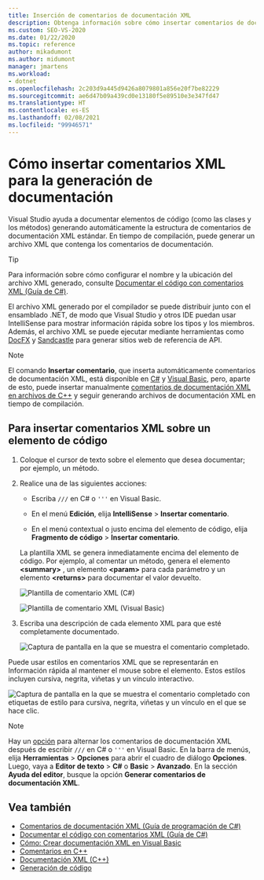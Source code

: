 ```yaml
---
title: Inserción de comentarios de documentación XML
description: Obtenga información sobre cómo insertar comentarios de documentación XML en el código que puede usar para crear un archivo XML generado por el compilador para distribuirlo junto con el ensamblado .NET.
ms.custom: SEO-VS-2020
ms.date: 01/22/2020
ms.topic: reference
author: mikadumont
ms.author: midumont
manager: jmartens
ms.workload:
- dotnet
ms.openlocfilehash: 2c203d9a445d9426a8079801a856e20f7be82229
ms.sourcegitcommit: ae6d47b09a439cd0e13180f5e89510e3e347fd47
ms.translationtype: HT
ms.contentlocale: es-ES
ms.lasthandoff: 02/08/2021
ms.locfileid: "99946571"
---
```

# <a name="how-to-insert-xml-comments-for-documentation-generation"></a>Cómo insertar comentarios XML para la generación de documentación

Visual Studio ayuda a documentar elementos de código (como las clases y los métodos) generando automáticamente la estructura de comentarios de documentación XML estándar. En tiempo de compilación, puede generar un archivo XML que contenga los comentarios de documentación.

> [!TIP]
> Para información sobre cómo configurar el nombre y la ubicación del archivo XML generado, consulte [Documentar el código con comentarios XML (Guía de C#)](/dotnet/csharp/codedoc).

El archivo XML generado por el compilador se puede distribuir junto con el ensamblado .NET, de modo que Visual Studio y otros IDE puedan usar IntelliSense para mostrar información rápida sobre los tipos y los miembros. Además, el archivo XML se puede ejecutar mediante herramientas como [DocFX](https://dotnet.github.io/docfx/) y [Sandcastle](https://www.microsoft.com/download/details.aspx?id=10526) para generar sitios web de referencia de API.

> [!NOTE]
> El comando **Insertar comentario**, que inserta automáticamente comentarios de documentación XML, está disponible en [C#](/dotnet/csharp/programming-guide/xmldoc/xml-documentation-comments) y [Visual Basic](/dotnet/visual-basic/programming-guide/program-structure/how-to-create-xml-documentation), pero, aparte de esto, puede insertar manualmente [comentarios de documentación XML en archivos de C++](/cpp/build/reference/xml-documentation-visual-cpp) y seguir generando archivos de documentación XML en tiempo de compilación.

## <a name="to-insert-xml-comments-for-a-code-element"></a>Para insertar comentarios XML sobre un elemento de código

1. Coloque el cursor de texto sobre el elemento que desea documentar; por ejemplo, un método.

2. Realice una de las siguientes acciones:

   - Escriba `///` en C# o `'''` en Visual Basic.

   - En el menú **Edición**, elija **IntelliSense** > **Insertar comentario**.

   - En el menú contextual o justo encima del elemento de código, elija **Fragmento de código** > **Insertar comentario**.

   La plantilla XML se genera inmediatamente encima del elemento de código. Por ejemplo, al comentar un método, genera el elemento **\<summary\>** , un elemento **\<param\>** para cada parámetro y un elemento **\<returns\>** para documentar el valor devuelto.

   ![Plantilla de comentario XML (C#)](media/doc-preview-cs.png)

   ![Plantilla de comentario XML (Visual Basic)](media/doc-preview-vb.png)

3. Escriba una descripción de cada elemento XML para que esté completamente documentado.

   ![Captura de pantalla en la que se muestra el comentario completado.](media/doc-result-cs.png)

Puede usar estilos en comentarios XML que se representarán en Información rápida al mantener el mouse sobre el elemento. Estos estilos incluyen cursiva, negrita, viñetas y un vínculo interactivo.

   ![Captura de pantalla en la que se muestra el comentario completado con etiquetas de estilo para cursiva, negrita, viñetas y un vínculo en el que se hace clic.](media/doc-style-cs.png) 

> [!NOTE]
> Hay un [opción](../../ide/reference/options-text-editor-csharp-advanced.md) para alternar los comentarios de documentación XML después de escribir `///` en C# o `'''` en Visual Basic. En la barra de menús, elija **Herramientas** > **Opciones** para abrir el cuadro de diálogo **Opciones**. Luego, vaya a **Editor de texto** > **C#** o **Basic** > **Avanzado**. En la sección **Ayuda del editor**, busque la opción **Generar comentarios de documentación XML**.

## <a name="see-also"></a>Vea también

- [Comentarios de documentación XML (Guía de programación de C#)](/dotnet/csharp/programming-guide/xmldoc/xml-documentation-comments)
- [Documentar el código con comentarios XML (Guía de C#)](/dotnet/csharp/codedoc)
- [Cómo: Crear documentación XML en Visual Basic](/dotnet/visual-basic/programming-guide/program-structure/how-to-create-xml-documentation)
- [Comentarios en C++](/cpp/cpp/comments-cpp)
- [Documentación XML (C++)](/cpp/build/reference/xml-documentation-visual-cpp)
- [Generación de código](../code-generation-in-visual-studio.md)
